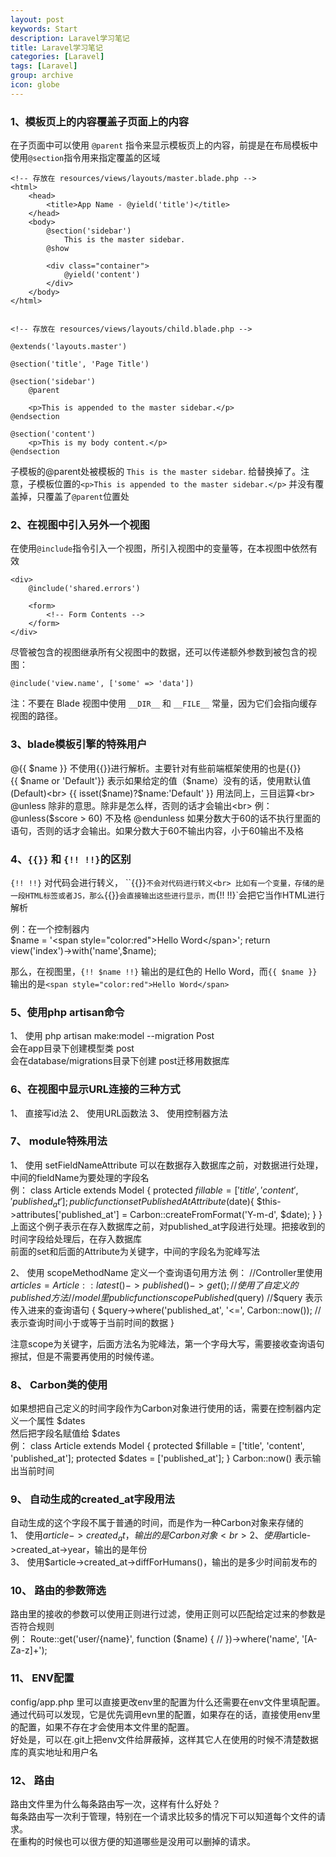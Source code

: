 ```yaml
---
layout: post
keywords: Start
description: Laravel学习笔记
title: Laravel学习笔记
categories: [Laravel]
tags: [Laravel]
group: archive
icon: globe
---
```





### 1、模板页上的内容覆盖子页面上的内容
在子页面中可以使用 `@parent` 指令来显示模板页上的内容，前提是在布局模板中使用`@section`指令用来指定覆盖的区域


    <!-- 存放在 resources/views/layouts/master.blade.php -->
    <html>
        <head>
            <title>App Name - @yield('title')</title>
        </head>
        <body>
            @section('sidebar')
                This is the master sidebar.
            @show

            <div class="container">
                @yield('content')
            </div>
        </body>
    </html>


    <!-- 存放在 resources/views/layouts/child.blade.php -->

    @extends('layouts.master')

    @section('title', 'Page Title')

    @section('sidebar')
        @parent

        <p>This is appended to the master sidebar.</p>
    @endsection

    @section('content')
        <p>This is my body content.</p>
    @endsection


子模板的@parent处被模板的 `This is the master sidebar`.  给替换掉了。注意，子模板位置的`<p>This is appended to the master sidebar.</p>`
并没有覆盖掉，只覆盖了`@parent`位置处


### 2、在视图中引入另外一个视图
在使用`@include`指令引入一个视图，所引入视图中的变量等，在本视图中依然有效

    <div>
        @include('shared.errors')

        <form>
            <!-- Form Contents -->
        </form>
    </div>

尽管被包含的视图继承所有父视图中的数据，还可以传递额外参数到被包含的视图：

    @include('view.name', ['some' => 'data'])

注：不要在 Blade 视图中使用 `__DIR__` 和 `__FILE__` 常量，因为它们会指向缓存视图的路径。


### 3、blade模板引擎的特殊用户
@{{ $name }} 不使用{{}}进行解析。主要针对有些前端框架使用的也是{{}}<br>
{{ $name or 'Default'}}  表示如果给定的值（$name）没有的话，使用默认值(Default)<br>
{{ isset($name)?$name:'Default' }} 用法同上，三目运算<br>
@unless 除非的意思。除非是怎么样，否则的话才会输出<br>
    例：
    @unless($score > 60)
        不及格
    @endunless
如果分数大于60的话不执行里面的语句，否则的话才会输出。如果分数大于60不输出内容，小于60输出不及格<br>



### 4、`{{}}` 和 `{!! !!}`的区别
`{!! !!}` 对代码会进行转义， ``{{}}`不会对代码进行转义<br>
比如有一个变量，存储的是一段HTML标签或者JS，那么`{{}}`会直接输出这些进行显示，而`{!! !!}`会把它当作HTML进行解析<br>

例：在一个控制器内<br>
    $name = '<span style="color:red">Hello Word</span>';
    return view('index')->with('name',$name);

那么，在视图里，`{!! $name !!}` 输出的是红色的 Hello Word，而`{{ $name }}`输出的是`<span style="color:red">Hello Word</span>`<br>


### 5、使用php artisan命令
1、 使用 php artisan make:model --migration Post<br>
会在app目录下创建模型类 post<br>
会在database/migrations目录下创建 post迁移用数据库<br>


### 6、在视图中显示URL连接的三种方式
1、 直接写id法
<a href="/articles/{{ $article->id }}"></a>
2、 使用URL函数法
<a href="{{ url('articles', $article->id) }}"></a>
3、 使用控制器方法
<a href="{{ action('ArticlesController@show', [$article->id]) }}"></a>


### 7、 module特殊用法
1、 使用 setFieldNameAttribute 可以在数据存入数据库之前，对数据进行处理，中间的fieldName为要处理的字段名<br>
例：
    class Article extends Model
    {
        protected $fillable = ['title', 'content', 'published_at'];
        public function setPublishedAtAttribute($date){
            $this->attributes['published_at'] = Carbon::createFromFormat('Y-m-d', $date);
        }
    }
上面这个例子表示在存入数据库之前，对published_at字段进行处理。把接收到的时间字段给处理后，在存入数据库<br>
前面的set和后面的Attribute为关键字，中间的字段名为驼峰写法<br>

2、 使用 scopeMethodName 定义一个查询语句用方法
例：
    //Controller里使用
    $articles = Article::latest()->published()->get();  //使用了自定义的published方法
    //model里
    public function scopePublished($query)   //$query 表示传入进来的查询语句
    {
        $query->where('published_at', '<=', Carbon::now());   //表示查询时间小于或等于当前时间的数据
    }

注意scope为关键字，后面方法名为驼峰法，第一个字母大写，需要接收查询语句擦拭，但是不需要再使用的时候传递。<br>


### 8、 Carbon类的使用
如果想把自己定义的时间字段作为Carbon对象进行使用的话，需要在控制器内定义一个属性 $dates<br>
然后把字段名赋值给 $dates<br>
例：
    class Article extends Model
    {
        protected $fillable = ['title', 'content', 'published_at'];
        protected $dates = ['published_at'];
    }
   Carbon::now() 表示输出当前时间


### 9、 自动生成的created_at字段用法
自动生成的这个字段不属于普通的时间，而是作为一种Carbon对象来存储的<br>
1、 使用$article->created_at，输出的是Carbon对象<br>
2、 使用$article->created_at->year，输出的是年份<br>
3、 使用$article->created_at->diffForHumans()，输出的是多少时间前发布的<br>



### 10、 路由的参数筛选
路由里的接收的参数可以使用正则进行过滤，使用正则可以匹配给定过来的参数是否符合规则<br>
例：
    Route::get('user/{name}', function ($name) {
        //
    })->where('name', '[A-Za-z]+');


### 11、 ENV配置
config/app.php 里可以直接更改env里的配置为什么还需要在env文件里填配置。<br>
通过代码可以发现，它是优先调用evn里的配置，如果存在的话，直接使用env里的配置，如果不存在才会使用本文件里的配置。<br>
好处是，可以在.git上把env文件给屏蔽掉，这样其它人在使用的时候不清楚数据库的真实地址和用户名<br>


### 12、 路由
路由文件里为什么每条路由写一次，这样有什么好处？<br>
每条路由写一次利于管理，特别在一个请求比较多的情况下可以知道每个文件的请求。<br>
在重构的时候也可以很方便的知道哪些是没用可以删掉的请求。<br>